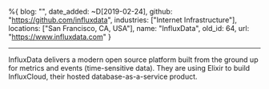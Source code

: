 %{
  blog: "",
  date_added: ~D[2019-02-24],
  github: "https://github.com/influxdata",
  industries: ["Internet Infrastructure"],
  locations: ["San Francisco, CA, USA"],
  name: "InfluxData",
  old_id: 64,
  url: "https://www.influxdata.com"
}

---

InfluxData delivers a modern open source platform built from the ground up for metrics and events (time-sensitive data). They are using Elixir to build InfluxCloud, their hosted database-as-a-service product.
